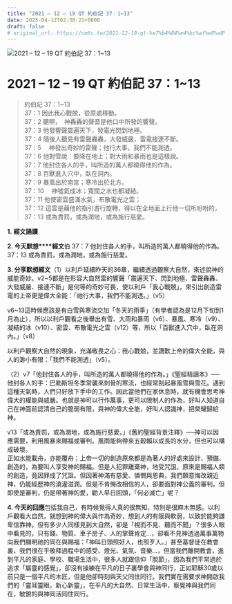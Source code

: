 ```yaml
---
title: "2021 – 12 – 19 QT 約伯記 37：1~13"
date: 2025-04-12T02:38:21+0800
draft: false
# original_url: https://cmtc.tw/2021-12-19-qt-%e7%b4%84%e4%bc%af%e8%a8%98-37%ef%bc%9a113
---
```


![2021 – 12 – 19 QT 約伯記 37：1\~13](/images/qt.jpg   "2021 – 12 – 19 QT 約伯記 37：1\~13")

# 2021 – 12 – 19 QT 約伯記 37：1\~13

> 約伯記 37：1\~13  
> 37：1 因此我心戰兢，從原處移動。  
> 37：2 聽啊，　神轟轟的聲音是他口中所發的響聲。  
> 37：3 他發響聲震遍天下，發電光閃到地極。  
> 37：4 隨後人聽見有雷聲轟轟，大發威嚴，雷電接連不斷。  
> 37：5 　神發出奇妙的雷聲；他行大事，我們不能測透。  
> 37：6 他對雪說：要降在地上；對大雨和暴雨也是這樣說。  
> 37：7 他封住各人的手，叫所造的萬人都曉得他的作為。  
> 37：8 百獸進入穴中，臥在洞內。  
> 37：9 暴風出於南宮；寒冷出於北方。  
> 37：10 　神噓氣成冰；寬闊之水也都凝結。  
> 37：11 他使密雲盛滿水氣，布散電光之雲；  
> 37：12 這雲是藉他的指引游行旋轉，得以在全地面上行他一切所吩咐的，  
> 37：13 或為責罰，或為潤地，或為施行慈愛。

**1.** **經文誦讀**

**2. 今天默想****經文**伯 37：7 他封住各人的手，叫所造的萬人都曉得他的作為。  
37：13 或為責罰，或為潤地，或為施行慈愛。

**3. 分享默想經文**（1）以利戶延續昨天的36章，繼續透過觀察大自然，來述說神的威能奇妙。v2\~5都是在形容大自然雷的響聲「震遍天下、閃到地極、雷聲轟轟、大發威嚴、接連不斷」是何等的奇妙可畏，使以利戶「我心戰兢」，來引出創造雷電的上帝更是偉大全能：「祂行大事，我們不能測透。」（v5）

v6\~13這時候應該是有白雪與寒流交加「冬天的雨季」（有學者認為是12月下旬到1月為止），所以以利戶觀看之後舉出有雪、大雨和暴雨（v6）、暴風、寒冷（v9）、凝結的冰（v10）、密雲、布散電光之雲（v12）等，所以「百獸進入穴中，臥在洞內。」（v8）

以利戶觀察大自然的現象，充滿敬畏之心：我心戰兢，並讚歎上帝的偉大全能，與人的渺小有限：「我們不能測透」（v5）。

（2）v7「他封住各人的手，叫所造的萬人都曉得他的作為。」《聖經精讀本》──他封各人的手：巴勒斯坦冬季常襲來刺骨的寒流，也經常刮起暴風雪與雪花。遇到這種天氣時，人們只好放下手中的工作。因此當他們在家休息時，就有機會思考神偉大的權能與威嚴。也就是神可以行作萬事，更可以限制人的作為，好叫人知道自己在神面前認清自己的脆弱有限，與神的偉大全能，好叫人認識神，把榮耀歸給神。

v13「或為責罰，或為潤地，或為施行慈愛。」《舊約聖經背景注釋》──神可以因應需要，利用風暴來賜福或審判。風雨能夠帶來五穀賴以成長的水分，但也可以構成破壞。  
正如水能載舟，亦能覆舟；上帝一切的創造原來都是為著人的好處來設計、預備、創造的，為要叫人享受神的賜福。但是人犯罪離棄神，地受咒詛，原來是賜福人類的創造，竟因罪成了咒詛。但因著神滿有慈愛、憐憫與恩典，我們願意悔改親近神，仍能經歷神的澆灌滋潤。但是不肯悔改相信的人，卻要面對神公義的審判。但即使是審判，仍是帶著神的愛，勸人早日回頭，「何必滅亡」呢？

**4. 今天的回應**包括我自己，有時候覺得人真的很無知，特別是很麻木無感。以利戶觀看大自然，就想到神的偉大與作為奇妙，想到人的有限與軟弱，以致於能夠謙卑信靠神。但有多少人同樣見到大自然，卻是「視而不見、聽而不聞」？很多人眼中看見的，只有錢、物質、車子房子、人的掌聲肯定…，卻看不見神透過萬事萬物向我們顯明祂的同在與賜福：「神叫日頭照好人，也照歹人。」甚至基督徒在教會裏，我們很在乎敬拜過程中的感受、燈光、氣氛、音樂…，但當我們離開教會，進到平凡的家庭、學校、職場生活中，很多人就跟信仰「脫節」，因為我們平常過於追求「屬靈的感覺」，卻沒有操練在平凡的日子裏學會與神同行，正如耶穌30歲以前只是一個平凡的木匠，但是他卻時刻與天父同住同行。我們實在需要求神開啟我們的「靈耳靈眼，新心新靈」，在平凡的大自然、日常生活中，察覺神與我們同在，敏銳的與神同活同住同行。